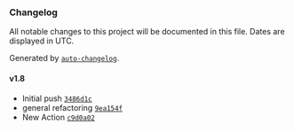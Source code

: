 ### Changelog

All notable changes to this project will be documented in this file. Dates are displayed in UTC.

Generated by [`auto-changelog`](https://github.com/CookPete/auto-changelog).

#### v1.8

- Initial push [`3486d1c`](https://github.com/jamtur01/NetworkInfo.spoon/commit/3486d1c8475b3c594b589f7f654e3158abdea7c4)
- general refactoring [`9ea154f`](https://github.com/jamtur01/NetworkInfo.spoon/commit/9ea154feebd50f24aa185f40369abeb03f2e7a13)
- New Action [`c9d0a02`](https://github.com/jamtur01/NetworkInfo.spoon/commit/c9d0a02174c7fbea9f79024e3239b60917016c8d)

